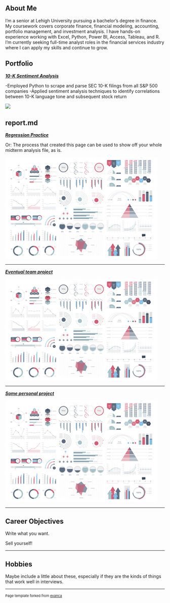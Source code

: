 ## About Me

I’m a senior at Lehigh University pursuing a bachelor’s degree in finance. My coursework covers corporate finance, financial modeling, accounting, portfolio management, and investment analysis. I have hands-on experience working with Excel, Python, Power BI, Access, Tableau, and R. I’m currently seeking full-time analyst roles in the financial services industry where I can apply my skills and continue to grow.


## Portfolio

<!-- You can link to other websites, PDFs in this repo, and other pages in this repo -->

_**[10-K Sentiment Analysis](layouts/report.md?raw=true"/>)**_

-Employed Python to scrape and parse SEC 10-K filings from all S&P 500 companies
-Applied sentiment analysis techniques to identify correlations between 10-K language tone and
subsequent stock return

<img src="_layouts/report.md?raw=true"/>

report.md
---

_**[Regression Practice](Regression_practice)**_

Or: The process that created this page can be used to show off your whole midterm analysis file, as is.

<img src="images/dummy_thumbnail.jpg?raw=true"/>

---

_**[Eventual team project](https://donbowen.github.io/teamproject/)**_

<img src="images/dummy_thumbnail.jpg?raw=true"/>

---

_**[Some personal project](/pdf/sample_presentation.pdf)**_

<img src="images/dummy_thumbnail.jpg?raw=true"/>

---

## Career Objectives

Write what you want. 

Sell yourself!

---

## Hobbies

Maybe include a little about these, especially if they are the kinds of things that work well in interviews.

---
<p style="font-size:11px">Page template forked from <a href="https://github.com/evanca/quick-portfolio">evanca</a></p>
<!-- Remove above link if you don't want to attibute -->
